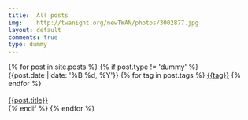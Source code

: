 ```yaml
---
title:  All posts
img:    http://twanight.org/newTWAN/photos/3002877.jpg
layout: default
comments: true
type: dummy
---
```


<div class="ui basic segment">
{% for post in site.posts %}
{% if post.type != 'dummy' %}
    <article>
        <div class="ui stackable grid">
            <div class="one wide column"></div>
            <div class="twelve wide column fluid">
                <div class="ui basic segment">
                    <div class="">
                        <span>{{post.date | date: '%B %d, %Y'}}</span>
                        {% for tag in post.tags %}
                            <a href='/tag/{{tag}}' class="ui blue small label">{{tag}}</a>
                        {% endfor %}
                    </div>
                    <br/>
                    <div class="article-header">
                        <a href="{{post.url}}" class="ui header">{{post.title}}</a>
                    </div>
                </div>
            </div>
        </div>
    </article>
{% endif %}
{% endfor %}
</div>
